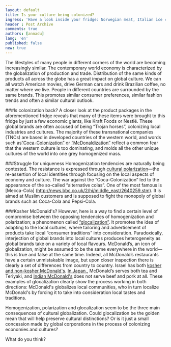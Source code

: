 ```yaml
---
layout: default
title: Is your culture being colonized? 
ingress: 'Have a look inside your fridge: Norwegian meat, Italian ice cream, fruit and vegetables from Africa. You “taste” the world without leaving your own kitchen.'
header : Post Archive
comments: true
authors: [annadu]
lang: 'en'
published: false
new: true
---
```


The lifestyles of many people in different corners of the world are becoming increasingly similar. The contemporary world economy is characterized by the globalization of production and trade. Distribution of the same kinds of products all across the globe has a great impact on global culture. We can all watch American movies, drive German cars and drink Brazilian coffee, no matter where we live. People in different countries are surrounded by the same brands. This promotes similar consumer preferences, similar fashion trends and often a similar cultural outlook. 

###Is colonization back?
A closer look at the product packages in the aforementioned fridge reveals that many of these items were brought to this fridge by just a few economic giants, like Kraft Foods or Nestlé. These global brands are often accused of being “Trojan horses”, colonizing local industries and cultures. The majority of these transnational companies (TNCs) are based in developed countries of the western world, and words such as[“Coca-Colonization”](http://en.wikipedia.org/wiki/Cocacolonization) or [“McDonaldization”](http://en.wikipedia.org/wiki/McDonaldization#cite_note-1) reflect a common fear that the western culture is too dominating, and molds all the other unique cultures of the world into one grey homogenized mass.

###Struggle for uniqueness
Homogenization tendencies are naturally being contested. The resistance is expressed through [cultural polarization](http://adifferentportrait.blogspot.no/2006/05/culture-and-globalization-polarization.html)—the re-assertion of local identities through focusing on the local aspects of economy and culture. The war against the “Coca-Colonization” led to the appearance of the so-called “alternative colas”. One of the most famous is [Mecca-Cola] (http://news.bbc.co.uk/2/hi/middle_east/2640259.stm). It is aimed at Muslim customers and is supposed to fight the monopoly of global brands such as Coca-Cola and Pepsi-Cola.


###Kosher McDonald's? 
However, here is a way to find a certain level of compromise between the opposing tendencies of homogenization and polarization; a phenomenon called [“glocalization”](http://searchcio.techtarget.com/definition/glocalization). It promotes the idea of adapting to the local cultures, where tailoring and advertisement of products take local “consumer traditions” into consideration. Paradoxically, interjection of global brands into local cultures produces heterogeneity as global brands take on a variety of local flavours. McDonald’s, an icon of globalization, might be assumed to be the same everywhere in the world—this is true and false at the same time. Indeed, all McDonald’s restaurants have a certain unmistakable image, but upon closer inspection there is clearly a set of differences from country to country.  Israel has both [kosher and non-kosher McDonald's](http://www.guardian.co.uk/world/2006/mar/13/israel.foodanddrink). [In Japan](http://www.tofugu.com/2008/11/02/the-japanese-mcdonalds-menu-im-actually-lovin-it/),, McDonald’s serves both tea and Teriyaki, and 
[Indian McDonald's](http://www.indiamarks.com/what-you-can-and-cant-get-at-mcdonalds-india/) does not serve beef and pork at all. These examples of glocalization clearly show the process working in both directions: McDonald's globalizes local communities, who in turn localize McDonald's by forcing it to take into consideration local tastes and traditions.

Homogenization, polarization and glocalization seem to be the three main consequences of cultural globalization. Could glocalization be the golden mean that will help preserve cultural distinctions? Or is it just a small concession made by global corporations in the process of colonizing economies and cultures? 

What do you think? 
